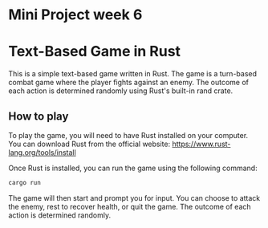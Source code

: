 # Mini Project week 6

# Text-Based Game in Rust


This is a simple text-based game written in Rust. The game is a turn-based combat game where the player fights against an enemy. The outcome of each action is determined randomly using Rust's built-in rand crate.

## How to play

To play the game, you will need to have Rust installed on your computer. You can download Rust from the official website: https://www.rust-lang.org/tools/install

Once Rust is installed, you can run the game using the following command:

```bash
cargo run
```

The game will then start and prompt you for input. You can choose to attack the enemy, rest to recover health, or quit the game. The outcome of each action is determined randomly.

